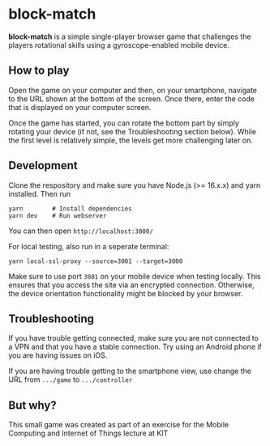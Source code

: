 # block-match

**block-match** is a simple single-player browser game that challenges the players rotational skills
using a gyroscope-enabled mobile device.

## How to play

Open the game on your computer and then, on your smartphone, navigate to the URL
shown at the bottom of the screen. Once there, enter the code that is displayed on
your computer screen.

Once the game has started, you can rotate the bottom part by simply rotating your
device (if not, see the Troubleshooting section below). While the first level is
relatively simple, the levels get more challenging later on.

## Development

Clone the respository and make sure you have Node.js (>= 16.x.x) and yarn installed. Then run

    yarn        # Install dependencies
    yarn dev    # Run webserver

You can then open `http://localhost:3000/`

For local testing, also run in a seperate terminal:

    yarn local-ssl-proxy --source=3001 --target=3000

Make sure to use port `3001` on your mobile device when testing locally. This ensures that you access the site via an encrypted connection. Otherwise, the device orientation functionality might be blocked by your browser.

## Troubleshooting

If you have trouble getting connected, make sure you are not connected to a VPN and
that you have a stable connection. Try using an Android phone if you are having
issues on iOS.

If you are having trouble getting to the smartphone view, use change the URL from `.../game` to `.../controller`

## But why?

This small game was created as part of an exercise for the Mobile Computing and Internet of Things
lecture at KIT
